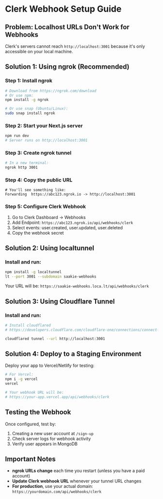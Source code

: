 # Clerk Webhook Setup Guide

## Problem: Localhost URLs Don't Work for Webhooks

Clerk's servers cannot reach `http://localhost:3001` because it's only accessible on your local machine.

## Solution 1: Using ngrok (Recommended)

### Step 1: Install ngrok

```bash
# Download from https://ngrok.com/download
# Or use npm:
npm install -g ngrok

# Or use snap (Ubuntu/Linux):
sudo snap install ngrok
```

### Step 2: Start your Next.js server

```bash
npm run dev
# Server runs on http://localhost:3001
```

### Step 3: Create ngrok tunnel

```bash
# In a new terminal:
ngrok http 3001
```

### Step 4: Copy the public URL

```
# You'll see something like:
Forwarding  https://abc123.ngrok.io -> http://localhost:3001
```

### Step 5: Configure Clerk Webhook

1. Go to Clerk Dashboard → Webhooks
2. Add Endpoint: `https://abc123.ngrok.io/api/webhooks/clerk`
3. Select events: user.created, user.updated, user.deleted
4. Copy the webhook secret

## Solution 2: Using localtunnel

### Install and run:

```bash
npm install -g localtunnel
lt --port 3001 --subdomain saakie-webhooks
```

Your URL will be: `https://saakie-webhooks.loca.lt/api/webhooks/clerk`

## Solution 3: Using Cloudflare Tunnel

### Install and run:

```bash
# Install cloudflared
# https://developers.cloudflare.com/cloudflare-one/connections/connect-apps/install-and-setup/

cloudflared tunnel --url http://localhost:3001
```

## Solution 4: Deploy to a Staging Environment

Deploy your app to Vercel/Netlify for testing:

```bash
# For Vercel:
npm i -g vercel
vercel

# Your webhook URL will be:
# https://your-app.vercel.app/api/webhooks/clerk
```

## Testing the Webhook

Once configured, test by:

1. Creating a new user account at `/sign-up`
2. Check server logs for webhook activity
3. Verify user appears in MongoDB

## Important Notes

- **ngrok URLs change** each time you restart (unless you have a paid account)
- **Update Clerk webhook URL** whenever your tunnel URL changes
- **For production**, use your actual domain: `https://yourdomain.com/api/webhooks/clerk`
